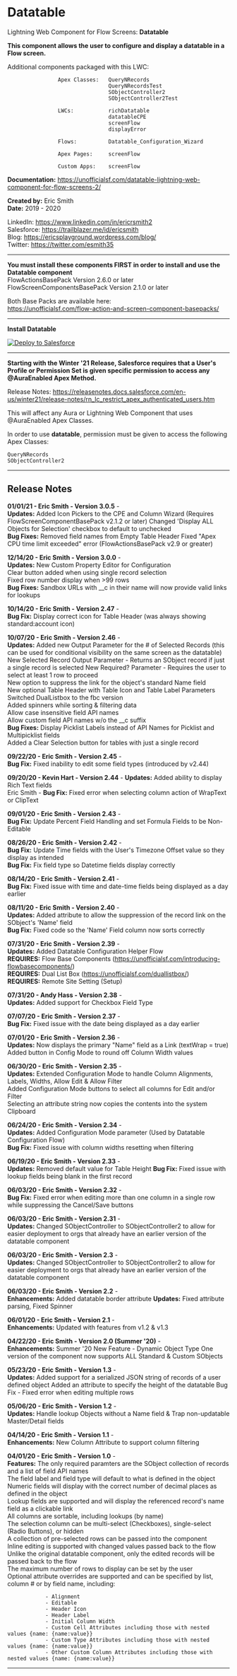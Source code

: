 # Datatable

Lightning Web Component for Flow Screens:       **Datatable**

**This component allows the user to configure and display a datatable in a Flow screen.**

Additional components packaged with this LWC:

                    Apex Classes:   QueryNRecords
                                    QueryNRecordsTest
                                    SObjectController2 
                                    SObjectController2Test

                    LWCs:           richDatatable
                                    datatableCPE
                                    screenFlow
                                    displayError

                    Flows:          Datatable_Configuration_Wizard

                    Apex Pages:     screenFlow

                    Custom Apps:    screenFlow          
                                                  
**Documentation:**  https://unofficialsf.com/datatable-lightning-web-component-for-flow-screens-2/ 
  
**Created by:**	Eric Smith  
**Date:**		2019 - 2020
  
LinkedIn: https://www.linkedin.com/in/ericrsmith2  
Salesforce: https://trailblazer.me/id/ericsmith  
Blog: https://ericsplayground.wordpress.com/blog/  
Twitter: https://twitter.com/esmith35  

---
**You must install these components FIRST in order to install and use the Datatable component**     
FlowActionsBasePack Version 2.6.0 or later  
FlowScreenComponentsBasePack Version 2.1.0 or later  
  
Both Base Packs are available here:   
https://unofficialsf.com/flow-action-and-screen-component-basepacks/
  
---
**Install Datatable**  
   
<a href="https://githubsfdeploy.herokuapp.com">
  <img alt="Deploy to Salesforce"
       src="https://raw.githubusercontent.com/afawcett/githubsfdeploy/master/deploy.png">
</a>
 
---
**Starting with the Winter '21 Release, Salesforce requires that a User's Profile or Permission Set is given specific permission to access any @AuraEnabled Apex Method.**  

Release Notes: https://releasenotes.docs.salesforce.com/en-us/winter21/release-notes/rn_lc_restrict_apex_authenticated_users.htm  

This will affect any Aura or Lightning Web Component that uses @AuraEnabled Apex Classes.  

In order to use **datatable**, permission must be given to access the following Apex Classes:  

    QueryNRecords   
    SObjectController2  
    
---
## Release Notes
**01/01/21 -  Eric Smith -    Version 3.0.5** -  
            **Updates:**        Added Icon Pickers to the CPE and Column Wizard  (Requires FlowScreenComponentBasePack v2.1.2 or later)
                            Changed 'Display ALL Objects for Selection' checkbox to default to unchecked  
            **Bug Fixes:**      Removed field names from Empty Table Header
                            Fixed "Apex CPU time limit exceeded" error (FlowActionsBasePack v2.9 or greater)    
  
**12/14/20 -  Eric Smith -    Version 3.0.0** -  
            **Updates:**        New Custom Property Editor for Configuration  
                            Clear button added when using single record selection  
                            Fixed row number display when >99 rows  
            **Bug Fixes:**      Sandbox URLs with __c in their name will now provide valid links for lookups  
  
**10/14/20 -  Eric Smith -    Version 2.47** -  
            **Bug Fix:**        Display correct icon for Table Header (was always showing standard:account icon)
  
**10/07/20 -  Eric Smith -    Version 2.46** -  
            **Updates:**        Added new Output Parameter for the # of Selected Records 
                            (this can be used for conditional visibility on the same screen as the datatable)   
                            New Selected Record Output Parameter - Returns an SObject record if just a single record is selected 
                            New Required? Parameter - Requires the user to select at least 1 row to proceed  
                            New option to suppress the link for the object's standard Name field  
                            New optional Table Header with Table Icon and Table Label Parameters  
                            Switched DualListbox to the fbc version  
                            Added spinners while sorting & filtering data  
                            Allow case insensitive field API names  
                            Allow custom field API names w/o the __c suffix  
            **Bug Fixes:**      Display Picklist Labels instead of API Names for Picklist and Multipicklist fields  
                            Added a Clear Selection button for tables with just a single record
  
**09/22/20 -  Eric Smith -    Version 2.45** -  
            **Bug Fix:**        Fixed inability to edit some field types (introduced by v2.44)
  
**09/20/20 -  Kevin Hart -    Version 2.44** - 
            **Updates:**        Added ability to display Rich Text fields  
            Eric Smith -    **Bug Fix:** Fixed error when selecting column action of WrapText or ClipText  
                
**09/01/20 -  Eric Smith -    Version 2.43** -  
            **Bug Fix:**        Update Percent Field Handling and set Formula Fields to be Non-Editable  
              
**08/26/20 -  Eric Smith -    Version 2.42** -  
            **Bug Fix:**        Update Time fields with the User's Timezone Offset value so they display as intended  
            **Bug Fix:**        Fix field type so Datetime fields display correctly    
                
**08/14/20 -  Eric Smith -    Version 2.41** -     
            **Bug Fix:**        Fixed issue with time and date-time fields being displayed as a day earlier     
               
**08/11/20 -  Eric Smith -    Version 2.40** -  
            **Updates:**        Added attribute to allow the suppression of the record link on the SObject's 'Name' field  
            **Bug Fix:**        Fixed code so the 'Name' Field column now sorts correctly  
              
**07/31/20 -  Eric Smith -    Version 2.39** -   
            **Updates:**        Added Datatable Configuration Helper Flow  
            **REQUIRES:**       Flow Base Components (https://unofficialsf.com/introducing-flowbasecomponents/)  
            **REQUIRES:**       Dual List Box (https://unofficialsf.com/duallistbox/)   
            **REQUIRES:**       Remote Site Setting (Setup)
                  
**07/31/20 -  Andy Hass -     Version 2.38** -  
            **Updates:**        Added support for Checkbox Field Type
                
**07/07/20 -  Eric Smith -    Version 2.37** -    
            **Bug Fix:**        Fixed issue with the date being displayed as a day earlier   
              
**07/01/20 -  Eric Smith -    Version 2.36** -  
            **Updates:**        Now displays the primary "Name" field as a Link (textWrap = true)  
                            Added button in Config Mode to round off Column Width values  
              
**06/30/20 -  Eric Smith -    Version 2.35** -  
            **Updates:**        Extended Configuration Mode to handle Column Alignments, Labels, Widths, Allow Edit & Allow Filter  
                            Added Configuration Mode buttons to select all columns for Edit and/or Filter  
                            Selecting an attribute string now copies the contents into the system Clipboard  
                              
**06/24/20 -  Eric Smith -    Version 2.34** -  
            **Updates:**        Added Configuration Mode parameter (Used by Datatable Configuration Flow)  
            **Bug Fix:**        Fixed issue with column widths resetting when filtering  
  
**06/19/20 -  Eric Smith -    Version 2.33** -  
            **Updates:**        Removed default value for Table Height
            **Bug Fix:**        Fixed issue with lookup fields being blank in the first record                                                    
  
**06/03/20 -  Eric Smith -    Version 2.32** -  
            **Bug Fix:**        Fixed error when editing more than one column in a single row while suppressing the Cancel/Save buttons
  
**06/03/20 -  Eric Smith -    Version 2.31** -  
            **Updates:**        Changed SObjectController to SObjectController2 to allow for easier deployment to orgs 
                            that already have an earlier version of the datatable component    
                                                                                   
**06/03/20 -  Eric Smith -    Version 2.3** -  
            **Updates:**        Changed SObjectController to SObjectController2 to allow for easier deployment to orgs 
                            that already have an earlier version of the datatable component
  
**06/03/20 -  Eric Smith -    Version 2.2** -  
            **Enhancements:**   Added datatable border attribute
            **Updates:**        Fixed attribute parsing, Fixed Spinner
  
**06/01/20 -  Eric Smith -    Version 2.1** -  
            **Enhancements:**   Updated with features from v1.2 & v1.3                                                
  
**04/22/20 -  Eric Smith -    Version 2.0 (Summer '20)** -  
            **Enhancements:**   Summer '20 New Feature - Dynamic Object Type
                            One version of the component now supports ALL Standard & Custom SObjects
  
**05/23/20 -  Eric Smith -    Version 1.3** -  
            **Updates:**        Added support for a serialized JSON string of records of a user defined object
                            Added an attribute to specify the height of the datatable
                            Bug Fix - Fixed error when editing multiple rows           
  
**05/06/20 -  Eric Smith -    Version 1.2** -  
            **Updates:**        Handle lookup Objects without a Name field & 
                            Trap non-updatable Master/Detail fields
  
**04/14/20 -  Eric Smith -    Version 1.1** -  
            **Enhancements:**   New Column Attribute to support column filtering  
  
**04/01/20 -  Eric Smith -    Version 1.0** -  
**Features:**   The only required paramters are the SObject collection of records and a list of field API names  
            The field label and field type will default to what is defined in the object  
            Numeric fields will display with the correct number of decimal places as defined in the object  
            Lookup fields are supported and will display the referenced record's name field as a clickable link  
            All columns are sortable, including lookups (by name)  
            The selection column can be multi-select (Checkboxes), single-select (Radio Buttons), or hidden  
            A collection of pre-selected rows can be passed into the component  
            Inline editing is supported with changed values passed back to the flow  
            Unlike the original datatable component, only the edited records will be passed back to the flow  
            The maximum number of rows to display can be set by the user  
            Optional attribute overrides are supported and can be specified by list, column # or by field name, including:  

                - Alignment               
                - Editable
                - Header Icon
                - Header Label
                - Initial Column Width
                - Custom Cell Attributes including those with nested values {name: {name:value}}               
                - Custom Type Attributes including those with nested values {name: {name:value}}
                - Other Custom Column Attributes including those with nested values {name: {name:value}}
  
---
